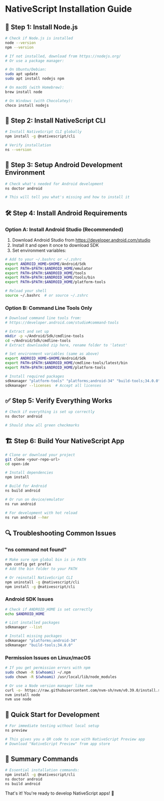 # NativeScript Installation Guide

## 🚀 **Step 1: Install Node.js**
```bash
# Check if Node.js is installed
node --version
npm --version

# If not installed, download from https://nodejs.org/
# Or use a package manager:

# On Ubuntu/Debian:
sudo apt update
sudo apt install nodejs npm

# On macOS (with Homebrew):
brew install node

# On Windows (with Chocolatey):
choco install nodejs
```

## 🔧 **Step 2: Install NativeScript CLI**
```bash
# Install NativeScript CLI globally
npm install -g @nativescript/cli

# Verify installation
ns --version
```

## 📱 **Step 3: Setup Android Development Environment**
```bash
# Check what's needed for Android development
ns doctor android

# This will tell you what's missing and how to install it
```

## 🛠️ **Step 4: Install Android Requirements**

### **Option A: Install Android Studio (Recommended)**
1. Download Android Studio from https://developer.android.com/studio
2. Install it and open it once to download SDK
3. Set environment variables:

```bash
# Add to your ~/.bashrc or ~/.zshrc
export ANDROID_HOME=$HOME/Android/Sdk
export PATH=$PATH:$ANDROID_HOME/emulator
export PATH=$PATH:$ANDROID_HOME/tools
export PATH=$PATH:$ANDROID_HOME/tools/bin
export PATH=$PATH:$ANDROID_HOME/platform-tools

# Reload your shell
source ~/.bashrc  # or source ~/.zshrc
```

### **Option B: Command Line Tools Only**
```bash
# Download command line tools from:
# https://developer.android.com/studio#command-tools

# Extract and set up
mkdir -p ~/Android/Sdk/cmdline-tools
cd ~/Android/Sdk/cmdline-tools
# Extract downloaded zip here, rename folder to 'latest'

# Set environment variables (same as above)
export ANDROID_HOME=$HOME/Android/Sdk
export PATH=$PATH:$ANDROID_HOME/cmdline-tools/latest/bin
export PATH=$PATH:$ANDROID_HOME/platform-tools

# Install required packages
sdkmanager "platform-tools" "platforms;android-34" "build-tools;34.0.0"
sdkmanager --licenses  # Accept all licenses
```

## ✅ **Step 5: Verify Everything Works**
```bash
# Check if everything is set up correctly
ns doctor android

# Should show all green checkmarks
```

## 🏗️ **Step 6: Build Your NativeScript App**
```bash
# Clone or download your project
git clone <your-repo-url>
cd open-ide

# Install dependencies
npm install

# Build for Android
ns build android

# Or run on device/emulator
ns run android

# For development with hot reload
ns run android --hmr
```

## 🔍 **Troubleshooting Common Issues**

### **"ns command not found"**
```bash
# Make sure npm global bin is in PATH
npm config get prefix
# Add the bin folder to your PATH

# Or reinstall NativeScript CLI
npm uninstall -g @nativescript/cli
npm install -g @nativescript/cli
```

### **Android SDK Issues**
```bash
# Check if ANDROID_HOME is set correctly
echo $ANDROID_HOME

# List installed packages
sdkmanager --list

# Install missing packages
sdkmanager "platforms;android-34"
sdkmanager "build-tools;34.0.0"
```

### **Permission Issues on Linux/macOS**
```bash
# If you get permission errors with npm
sudo chown -R $(whoami) ~/.npm
sudo chown -R $(whoami) /usr/local/lib/node_modules

# Or use a Node version manager like nvm
curl -o- https://raw.githubusercontent.com/nvm-sh/nvm/v0.39.0/install.sh | bash
nvm install node
nvm use node
```

## 📱 **Quick Start for Development**
```bash
# For immediate testing without local setup
ns preview

# This gives you a QR code to scan with NativeScript Preview app
# Download "NativeScript Preview" from app store
```

## 🎯 **Summary Commands**
```bash
# Essential installation commands:
npm install -g @nativescript/cli
ns doctor android
ns build android
```

That's it! You're ready to develop NativeScript apps! 🚀